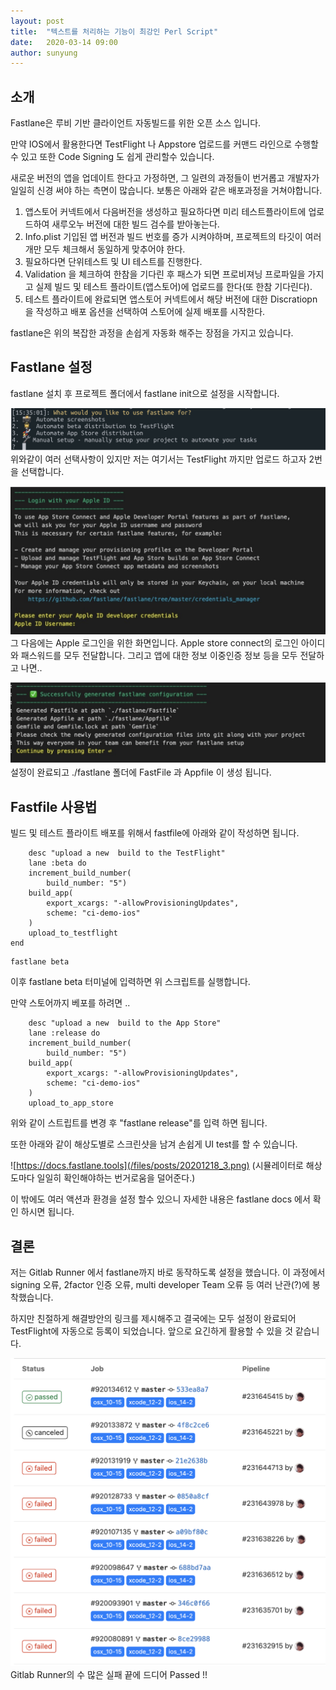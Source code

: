 ```yaml
---
layout: post
title:  "텍스트를 처리하는 기능이 최강인 Perl Script"
date:   2020-03-14 09:00
author: sunyung
---
```


## 소개
Fastlane은 루비 기반 클라이언트 자동빌드를 위한 오픈 소스 입니다.

만약 IOS에서 활용한다면 TestFlight 나 Appstore 업로드를 커맨드 라인으로 수행할 수 있고 또한 Code Signing 도 쉽게 관리할수 있습니다.

새로운 버전의 앱을 업데이트 한다고 가정하면, 그 일련의 과정들이 번거롭고 개발자가 일일히 신경 써야 하는 측면이 많습니다.
보통은 아래와 같은 배포과정을 거쳐야합니다.

1. 앱스토어 커넥트에서 다음버전을 생성하고 필요하다면 미리 테스트플라이트에 업로드하여 새루오누 버전에 대한 빌드 검수를 받아놓는다. 
2. Info.plist 기입된 앱 버전과 빌드 번호를 증가 시켜야하며, 프로젝트의 타깃이 여러개만 모두 체크해서 동일하게 맞추어야 한다.
3. 필요하다면 단위테스트 및 UI 테스트를 진행한다.
4. Validation 을 체크하여 한참을 기다린 후 패스가 되면 프로비져닝 프로파일을 가지고 실제 빌드 및 테스트 플라이트(앱스토어)에 업로드를 한다(또 한참 기다린다).
5. 테스트 플라이트에 완료되면 앱스토어 커넥트에서 해당 버전에 대한 Discratiopn 을 작성하고 배포 옵션을 선택하여 스토어에 실제 배포를 시작한다.

fastlane은 위의 복잡한 과정을 손쉽게 자동화 해주는 장점을 가지고 있습니다.

## Fastlane 설정
fastlane 설치 후 프로젝트 폴더에서 fastlane init으로 설정을 시작합니다. 

![](/files/posts/20201218_2.png)
위와같이 여러 선택사항이 있지만 저는 여기서는 TestFlight 까지만 업로드 하고자 2번을 선택합니다.

![](/files/posts/20201218_4.png)
그 다음에는 Apple 로그인을 위한 화면입니다. Apple store connect의 로그인 아이디와 패스워드를 모두 전달합니다.
그리고 앱에 대한 정보 이중인증 정보 등을 모두 전달하고 나면..

![](/files/posts/20201218_5.png)
설정이 완료되고 ./fastlane 폴더에 FastFile 과 Appfile 이 생성 됩니다.

## Fastfile 사용법
빌드 및 테스트 플라이트 배포를 위해서 fastfile에 아래와 같이 작성하면 됩니다.

~~~
    desc "upload a new  build to the TestFlight"
    lane :beta do    
	increment_build_number(
		build_number: "5")
	build_app(
		export_xcargs: "-allowProvisioningUpdates",
		scheme: "ci-demo-ios"
	)
	upload_to_testflight
end    
~~~

~~~
fastlane beta
~~~

이후 fastlane beta 터미널에 입력하면 위 스크립트를 실행합니다.

만약 스토어까지 베포를 하려면 .. 

~~~
    desc "upload a new  build to the App Store"
    lane :release do    
	increment_build_number(
		build_number: "5")
	build_app(
		export_xcargs: "-allowProvisioningUpdates",
		scheme: "ci-demo-ios"
	)
	upload_to_app_store
~~~
위와 같이 스트립트를 변경 후 "fastlane release"를 입력 하면 됩니다.


또한 아래와 같이 해상도별로 스크린샷을 남겨 손쉽게 UI test를 할 수 있습니다.

![https://docs.fastlane.tools](/files/posts/20201218_3.png)
(시뮬레이터로 해상도마다 일일히 확인해야하는 번거로움을 덜어준다.)

이 밖에도 여러 액션과 환경을 설정 할수 있으니 자세한 내용은 fastlane docs 에서 확인 하시면 됩니다.

## 결론
저는 Gitlab Runner 에서 fastlane까지 바로 동작하도록 설정을 했습니다.
이 과정에서 signing 오류, 2factor 인증 오류, multi developer Team 오류 등 여러 난관(?)에 봉착했습니다.

하지만 친절하게 해결방안의 링크를 제시해주고 결국에는 모두 설정이 완료되어 TestFlight에 자동으로 등록이 되었습니다.
앞으로 요긴하게 활용할 수 있을 것 같습니다.

![](/files/posts/20201218_1.png)
Gitlab Runner의 수 많은 실패 끝에 드디어 Passed !!








